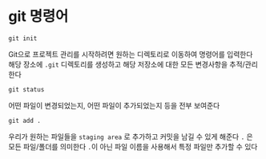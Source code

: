 # git 명령어
```
git init
```
Git으로 프로젝트 관리를 시작하려면 원하는 디렉토리로 이동하여 명령어를 입력한다
해당 장소에 `.git` 디렉토리를 생성하고 해당 저장소에 대한 모든 변경사항을 추적/관리한다
```
git status
```
어떤 파일이 변경되었는지, 어떤 파일이 추가되었는지 등을 전부 보여준다
```
git add .
```
우리가 원하는 파일들을 `staging area` 로 추가하고 커밋을 남길 수 있게 해준다
`.` 은 모든 파일/폴더를 의미한다
`.`이 아닌 파일 이름을 사용해서 특정 파일만 추가할 수 있다

